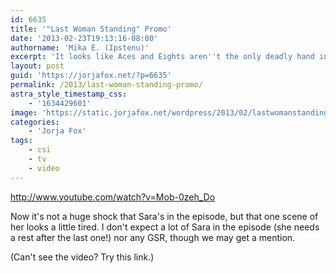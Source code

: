 ```yaml
---
id: 6635
title: '"Last Woman Standing" Promo'
date: '2013-02-23T19:13:16-08:00'
authorname: 'Mika E. (Ipstenu)'
excerpt: 'It looks like Aces and Eights aren''t the only deadly hand in Vegas. Poker players lose their chips on the next CSI.'
layout: post
guid: 'https://jorjafox.net/?p=6635'
permalink: /2013/last-woman-standing-promo/
astra_style_timestamp_css:
    - '1634429601'
image: 'https://static.jorjafox.net/wordpress/2013/02/lastwomanstanding.jpg'
categories:
    - 'Jorja Fox'
tags:
    - csi
    - tv
    - video
---
```


http://www.youtube.com/watch?v=Mob-0zeh_Do

Now it's not a huge shock that Sara's in the episode, but that one scene of her looks a little tired. I don't expect a lot of Sara in the episode (she needs a rest after the last one!) nor any GSR, though we may get a mention.

(Can't see the video? Try this link.)

